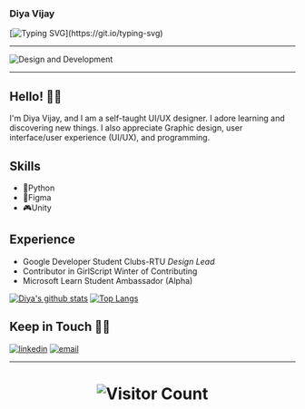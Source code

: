 ### Diya Vijay
[![Typing SVG](https://readme-typing-svg.herokuapp.com/?lines=Welcome+to+my+profile...;Glad+to+see+you+here!)](https://git.io/typing-svg)
<hr>

![Design and Development](https://github.com/DiyaVj/DiyaVj/blob/main/Banner2.gif)
<hr>

## Hello! 👋🏻

I'm Diya Vijay, and I am a self-taught UI/UX designer. I adore learning and discovering new things. I also appreciate Graphic design, user interface/user experience (UI/UX), and programming.

## Skills

* 🐍Python
* 📱Figma
* 🎮Unity

## Experience

* Google Developer Student Clubs-RTU *Design Lead*
* Contributor in GirlScript Winter of Contributing
* Microsoft Learn Student Ambassador (Alpha)


[![Diya's github stats](https://github-readme-stats.vercel.app/api?username=DiyaVj)](https://github.com/DiyaVj/github-readme-stats)   [![Top Langs](https://github-readme-stats.vercel.app/api/top-langs/?username=DiyaVj)](https://github.com/anuraghazra/github-readme-stats) 


## Keep in Touch 🤝🏻
[![linkedin](https://user-images.githubusercontent.com/87236107/150997674-ea924b0e-ac74-417a-8f49-787b1cf85d26.svg)](https://www.linkedin.com/in/diya-vijay-3a8440204/) [![email](https://user-images.githubusercontent.com/87236107/151024466-da427d59-3344-420e-8cce-c3c08c16a236.svg)](mailto:diyavijay2371@gmail.com)
 </h1>
 
<hr>

<h1 align="center">
  
![Visitor Count](https://profile-counter.glitch.me/{DiyaVj}/count.svg)
  
</h1>
